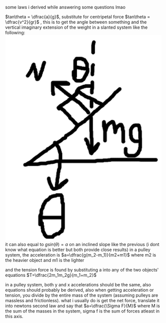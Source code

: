 some laws i derived while answering some questions lmao

$tan\theta = \dfrac{a}{g}$, substitute for centripetal force $tan\theta = \dfrac{v^2}{gr}$ , this is to get the angle between something and the vertical imaginary extension of the weight in a slanted system like the following:
![](../assets/baddrawing.png)
it can also equal to $gsin(\theta)=a$ on an inclined slope like the previous (i dont know what equation is better but both provide close results)
in a pulley system, the acceleration is $a=\dfrac{g(m_2-m_1)}{m2+m1}$ where m2 is the heavier object and m1 is the lighter

and the tension force is found by substituting a into any of the two objects' equations
$T=\dfrac{2m_1m_2g}{m_1+m_2}$ 

in a pulley system, both y and x accelerations should be the same, also equations should probably be derived, also when getting acceleration or tension, you divide by the entire mass of the system (assuming pulleys are massless and frictionless). what i usually do is get the net force, translate it into newtons second law and say that $a=\dfrac{\Sigma F}{M}$ where M is the sum of the masses in the system, sigma f is the sum of forces atleast in this axis.